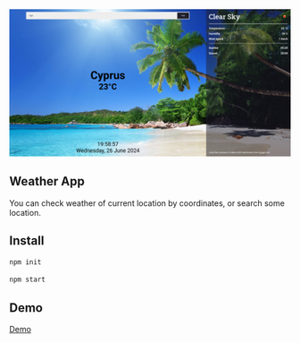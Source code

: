 <img src="src/assets/WeatherApp.jpg" alt="Water App" />

## Weather App
You can check weather of current location by coordinates, or search some location.

## Install

```sh
npm init
```

```sh
npm start
```

## Demo
<a href="https://soltonanna.github.io/weather/" target="_blank"> Demo </a>
